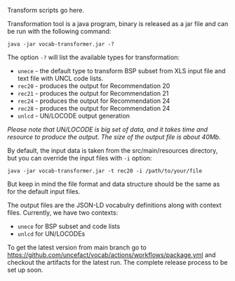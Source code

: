 Transform scripts go here.

Transformation tool is a java program, binary is released as a jar file and can be run with the following command:
```
java -jar vocab-transformer.jar -?
```
The option `-?` will list the available types for transformation:

- `unece` - the default type to transform BSP subset from XLS input file and text file with UNCL code lists.
- `rec20` - produces the output for Recommendation 20
- `rec21` - produces the output for Recommendation 21
- `rec24` - produces the output for Recommendation 24
- `rec28` - produces the output for Recommendation 24
- `unlcd` - UN/LOCODE output generation

<i>Please note that UN/LOCODE is big set of data, and it takes time and resource to produce the output. 
The size of the output file is about 40Mb.</i>

By default, the input data is taken from the src/main/resources directory, but you can override the input files with `-i` option:

```
java -jar vocab-transformer.jar -t rec20 -i /path/to/your/file
```

But keep in mind the file format and data structure should be the same as for the default input files.

The output files are the JSON-LD vocabulry definitions along with context files.
Currently, we have two contexts:
- `unece` for BSP subset and code lists
- `unlcd` for UN/LOCODEs

To get the latest version from main branch go to https://github.com/uncefact/vocab/actions/workflows/package.yml and checkout the artifacts for the latest run. The complete release process to be set up soon.
